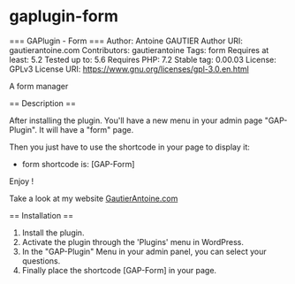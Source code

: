 # gaplugin-form
=== GAPlugin - Form ===
Author: Antoine GAUTIER
Author URI: gautierantoine.com
Contributors: gautierantoine
Tags: form
Requires at least: 5.2
Tested up to: 5.6
Requires PHP: 7.2
Stable tag: 0.00.03
License: GPLv3
License URI: https://www.gnu.org/licenses/gpl-3.0.en.html

A form manager

== Description ==

After installing the plugin. You'll have a new menu in your admin page "GAP-Plugin".
It will have a "form" page.


Then you just have to use the shortcode in your page to display it:
- form shortcode is: [GAP-Form]



Enjoy !

Take a look at my website [GautierAntoine.com](https://gautierantoine.com)

== Installation ==
1. Install the plugin.
2. Activate the plugin through the 'Plugins' menu in WordPress.
3. In the "GAP-Plugin" Menu in your admin panel, you can select your questions.
4. Finally place the shortcode [GAP-Form] in your page.
